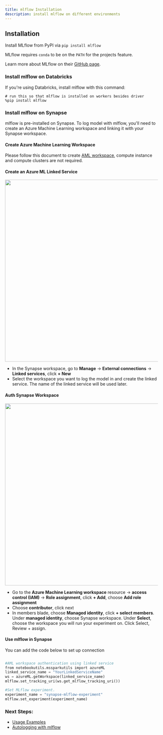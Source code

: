 ```yaml
---
title: mlflow Installation
description: install mlflow on different environments
---
```


## Installation

Install MLflow from PyPI via `pip install mlflow`

MLflow requires `conda` to be on the `PATH` for the projects feature.

Learn more about MLflow on their [GitHub page](https://github.com/mlflow/mlflow).


### Install mlflow on Databricks

If you're using Databricks, install mlflow with this command:
```
# run this so that mlflow is installed on workers besides driver
%pip install mlflow
```

### Install mlflow on Synapse
mlflow is pre-installed on Synapse. To log model with mlflow, you'll need to create an Azure Machine Learning workspace and linking it with your Synapse workspace.

#### Create Azure Machine Learning Workspace

Please follow this document to create [AML workspace](https://learn.microsoft.com/en-us/azure/machine-learning/quickstart-create-resources#create-the-workspace), compute instance and compute clusters are not required.

#### Create an Azure ML Linked Service

<img src="https://mmlspark.blob.core.windows.net/graphics/Documentation/ml_linked_service_1.png" width="600" style="float: center;"/>

- In the Synapse workspace, go to **Manage** -> **External connections** -> **Linked services**, click **+ New**
- Select the workspace you want to log the model in and create the linked service. The name of the linked service will be used later.

#### Auth Synapse Workspace
<img src="https://mmlspark.blob.core.windows.net/graphics/Documentation/ml_linked_service_2.png" width="600" style="float: center;"/>

- Go to the **Azure Machine Learning workspace** resource -> **access control (IAM)** -> **Role assignment**, click **+ Add**, choose **Add role assignment**
- Choose **contributor**, click next
- In members blade, choose **Managed identity**, click **+ select members**. Under **managed identity**, choose Synapse workspace. Under **Select**, choose the workspace you will run your experiment on. Click Select, Review + assign.
#### Use mlflow in Synapse
You can add the code below to set up connection
```python

#AML workspace authentication using linked service
from notebookutils.mssparkutils import azureML
linked_service_name = "YourLinkedServiceName"
ws = azureML.getWorkspace(linked_service_name)
mlflow.set_tracking_uri(ws.get_mlflow_tracking_uri())

#Set MLflow experiment. 
experiment_name = "synapse-mlflow-experiment"
mlflow.set_experiment(experiment_name) 
```

### Next Steps:
- [Usage Examples](examples.md)
- [Autologging with mlflow](autologging.md)
